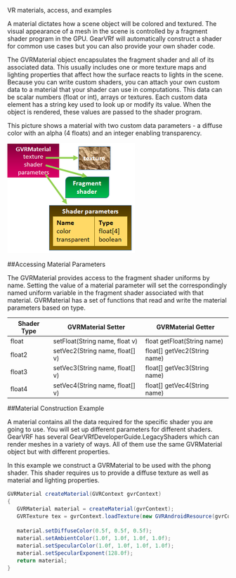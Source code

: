 VR materials, access, and examples

A material dictates how a scene object will be colored and textured. The visual appearance of a mesh in the scene is controlled by a fragment shader program in the GPU. GearVRf will automatically construct a shader for common use cases but you can also provide your own shader code.

The GVRMaterial object encapsulates the fragment shader and all of its associated data. This usually includes one or more texture maps and lighting properties that affect how the surface reacts to lights in the scene. Because you can write custom shaders, you can attach your own custom data to a material that your shader can use in computations. This data can be scalar numbers (float or int), arrays or textures. Each custom data element has a string key used to look up or modify its value. When the object is rendered, these values are passed to the shader program.

This picture shows a material with two custom data parameters - a diffuse color with an alpha (4 floats) and an integer enabling transparency. 

![](/images/GVR_Material.png)


##Accessing Material Parameters

The GVRMaterial provides access to the fragment shader uniforms by name. Setting the value of a material parameter will set the correspondingly named uniform variable in the fragment shader associated with that material. GVRMaterial has a set of functions that read and write the material parameters based on type.

|Shader Type| GVRMaterial Setter| GVRMaterial Getter|
|-----------|---------------|---------------|
|float |	setFloat(String name, float v) |	float getFloat(String name)|
|float2 |	setVec2(String name, float[] v) |	float[] getVec2(String name)|
|float3 |	setVec3(String name, float[] v) |	float[] getVec3(String name)|
|float4 |	setVec4(String name, float[] v) |	float[] getVec4(String name)|

##Material Construction Example

A material contains all the data required for the specific shader you are going to use. You will set up different parameters for different shaders. GearVRF has several GearVRfDeveloperGuide.LegacyShaders which can render meshes in a variety of ways. All of them use the same GVRMaterial object but with different properties.

In this example we construct a GVRMaterial to be used with the phong shader. This shader requires us to provide a diffuse texture as well as material and lighting properties.

```java
GVRMaterial createMaterial(GVRContext gvrContext)
{
   GVRMaterial material = createMaterial(gvrContext);
   GVRTexture tex = gvrContext.loadTexture(new GVRAndroidResource(gvrContext,R.drawable.gearvr_logo));

   material.setDiffuseColor(0.5f, 0.5f, 0.5f);
   material.setAmbientColor(1.0f, 1.0f, 1.0f, 1.0f);
   material.setSpecularColor(1.0f, 1.0f, 1.0f, 1.0f);
   material.setSpecularExponent(128.0f);
   return material;
}
```